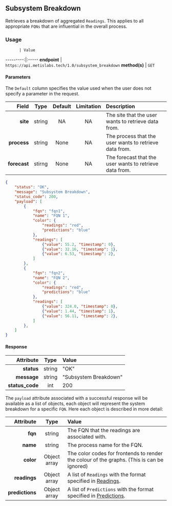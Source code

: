 ## Subsystem Breakdown
Retrieves a breakdown of aggregated `Readings`. This applies to all appropriate `FQNs` that are influential in the overall process.

### Usage

          | Value
---------:|:-----
__endpoint__ | `https://api.metislabs.tech/1.0/subsystem_breakdown`
__method(s)__ | `GET`


#### Parameters

The `Default` column specifies the value used when the user does not specify a parameter in the request.

Field | Type | Default | Limitation | Description
-----:|:----:|:---------:|:----------:|:-----------
__site__ | string | NA | NA | The site that the user wants to retrieve data from.
__process__ | string | None  | NA | The process that the user wants to retrieve data from.
__forecast__ | stirng | None | NA | The forecast that the user wants to retrieve data from.

```json
{
    "status": "OK",
    "message": "Subsystem Breakdown",
    "status_code": 200,
    "payload": [
        {
            "fqn": "fqn1",
            "name": "FQN 1",
            "color": {
                "readings": "red",
                "predictions": "blue"
            },
            "readings": [
                {"value": 55.2, "timestamp": 0},
                {"value": 32.16, "timestamp": 1},
                {"value": 6.53, "timestamp": 2},
            ]
        },
        {
            "fqn": "fqn2",
            "name": "FQN 2",
            "color": {
                "readings": "red",
                "predictions": "blue"
            },
            "readings": [
                {"value": 324.0, "timestamp": 0},
                {"value": 1.44, "timestamp": 1},
                {"value": 56.11, "timestamp": 2},
            ]
        },
    ]
}
```

#### Response

 Attribute | Type | Value
---------:|:----:|:-----
__status__ | string | "OK"
__message__ | string | "Subsystem Breakdown"
__status_code__ | int | 200

The `payload` attribute associated with a successful response will be available as a list of objects, each object will
represent the system breakdown for a specific `FQN`. Here each object is described in more detail:

 Attribute | Type | Value
---------:|:----:|:-----
__fqn__ | string | The FQN that the readings are associated with.
__name__ | string | The process name for the FQN.
__color__ | Object array | The color codes for frontends to render the colour of the graphs. (This is can be ignored)
__readings__ | Object array | A list of `Readings` with the format specified in [Readings](#readings).
__predictions__ | Object array | A list of `Predictions` with the format specified in [Predictions](#predictions).
